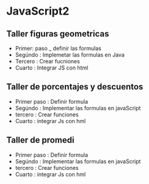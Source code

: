 # JavaScript2

## Taller figuras geometricas 

- Primer: paso _ definir las formulas 
- Segúndo : Implemetar las formulas en Java 
- Tercero : Crear fucniones 
- Cuarto : Integrar JS con html 

## Taller de porcentajes y descuentos 

- Primer paso : Definir formula 
- Segúndo : Implementar las formulas en javaScript 
- tercero : Crear funciones
- Cuarto : integrar Js con hml 



## Taller de promedi 

- Primer paso : Definir formula 
- Segúndo : Implementar las formulas en javaScript 
- tercero : Crear funciones
- Cuarto : integrar Js con hml 
